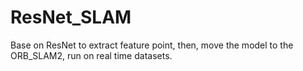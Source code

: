 # ResNet_SLAM
Base on ResNet to extract feature point, then, move the model to the ORB_SLAM2, run on real time datasets.
